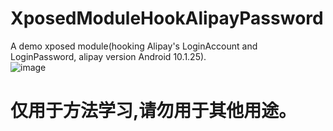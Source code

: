 # XposedModuleHookAlipayPassword
A demo xposed module(hooking Alipay's LoginAccount and LoginPassword, alipay version Android 10.1.25).  
![image](https://github.com/LizhangHuang/XposedModuleHookAlipayPassword/raw/master/alipaydemo.png)  
# 仅用于方法学习,请勿用于其他用途。
